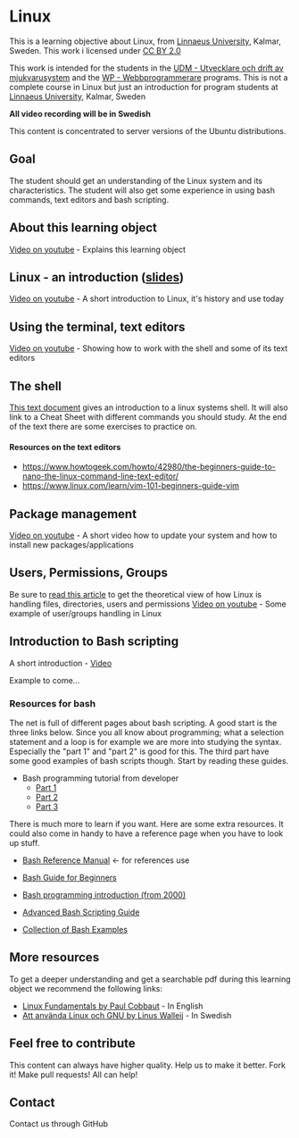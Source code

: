 # Linux

This is a learning objective about Linux, from [Linnaeus University](http://lnu.se), Kalmar, Sweden.
This work i licensed under [CC BY 2.0](https://creativecommons.org/licenses/by/2.0/)

This work is intended for the students in the [UDM - Utvecklare och drift av mjukvarusystem](https://coursepress.lnu.se/program/utveckling-och-drift-av-mjukvarusystem/student/) and the [WP - Webbprogrammerare](http://webbprogrammerare.se) programs.
This is not a complete course in Linux but just an introduction for program students at [Linnaeus University](www.lnu.se), Kalmar, Sweden

**All video recording will be in Swedish**

This content is concentrated to server versions of the Ubuntu distributions.

## Goal
The student should get an understanding of the Linux system and its characteristics. The student will also get some experience in using bash commands, text editors and bash scripting.

## About this learning object
[Video on youtube](https://www.youtube.com/watch?v=Cb5ij5VMyzk) - Explains this learning object

## Linux - an introduction ([slides](https://rawgit.com/CS-LNU-Learning-Objects/linux/master/slides/introduction.html))
[Video on youtube](https://www.youtube.com/watch?v=K81c6R2COmI) - A short introduction to Linux, it's history and use today

## Using the terminal, text editors
[Video on youtube](https://www.youtube.com/watch?v=623APOnLtJE) - Showing how to work with the shell and some of its text editors

## The shell
[This text document](./commands.md) gives an introduction to a linux systems shell. It will also link to a Cheat Sheet with different commands you should study. At the end of the text there are some exercises to practice on.

#### Resources on the text editors
  * https://www.howtogeek.com/howto/42980/the-beginners-guide-to-nano-the-linux-command-line-text-editor/
  * https://www.linux.com/learn/vim-101-beginners-guide-vim

## Package management
[Video on youtube](https://www.youtube.com/watch?v=ekVqif-vKK0) - A short video how to update your system and how to install new packages/applications

## Users, Permissions, Groups
  Be sure to [read this article](https://www.linode.com/docs/tools-reference/linux-users-and-groups) to get the theoretical view of how Linux is handling files, directories, users and permissions
  [Video on youtube](https://www.youtube.com/watch?v=WKNCQAMzBV0) - Some example of user/groups handling in Linux

## Introduction to Bash scripting
  A short introduction - [Video](https://www.youtube.com/watch?v=aGQQBefu5Uc)
  
  Example to come...

### Resources for bash
  The net is full of different pages about bash scripting. A good start is the three links below. Since you all know about programming; what a selection statement and a loop is for example we are more into studying the syntax. Especially the "part 1" and "part 2" is good for this. The third part have some good examples of bash scripts though. Start by reading these guides.
* Bash programming tutorial from developer
  * [Part 1](http://www.ibm.com/developerworks/library/l-bash/)
  * [Part 2](http://www.ibm.com/developerworks/library/l-bash2/)
  * [Part 3](http://www.ibm.com/developerworks/library/l-bash3/)


 There is much more to learn if you want. Here are some extra resources. It could also come in handy to have a reference page when you have to look up stuff.
  * [Bash Reference Manual](http://cnswww.cns.cwru.edu/~chet/bash/bashref.html) <- for references use
  * [Bash Guide for Beginners](http://tldp.org/LDP/Bash-Beginners-Guide/html/index.html)

  * [Bash programming introduction (from 2000)](http://en.tldp.org/HOWTO/Bash-Prog-Intro-HOWTO.html)
  * [Advanced Bash Scripting Guide](http://www.tldp.org/LDP/abs/html/)
  * [Collection of Bash Examples](http://www.fifi.org/doc/bash/examples/)

## More resources
To get a deeper understanding and get a searchable pdf during this learning object we recommend the following links:

  * [Linux Fundamentals by Paul Cobbaut](http://linux-training.be/linuxfun.pdf) - In English
  * [Att använda Linux och GNU by Linus Walleij](https://dflund.se/~triad/gnulinux/) - In Swedish


## Feel free to contribute
This content can always have higher quality. Help us to make it better. Fork it!
Make pull requests! All can help!

## Contact
Contact us through GitHub
